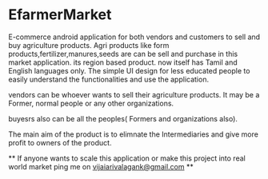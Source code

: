 # EfarmerMarket
E-commerce android application for both vendors and customers to sell and buy agriculture products.
Agri products like form products,fertilizer,manures,seeds are can be sell and purchase in this market application.
its region based product. now itself has Tamil and English languages only.
The simple UI design for less educated people to easily understand the functionalities and use the application.

vendors can be whoever wants to sell their agriculture products. It may be a Former, normal people or any other organizations.

buyesrs also can be all the peoples( Formers and organizations also).

The main aim of the product is to elimnate the Intermediaries and give more profit to owners of the product.

** If anyone wants to scale this application or make this project into real world market ping me on vijaiarivalagank@gmail.com **


